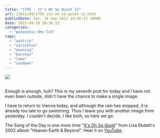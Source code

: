```yaml
---
title: "1795 - It’s Oh So Quiet II"
url: /2011/09/1795-its-oh-so-quiet-ii.html
publishDate: Sun, 18 Sep 2011 14:36:13 +0000
date: 2011-09-18 16:36:13
categories: 
  - "panasonic-dmc-lx5"
tags: 
  - "austria"
  - "carinthia"
  - "evening"
  - "karnten"
  - "lake"
  - "sundown"
---
```

<div class="container">
<div class="center"><a target="_blank" href="https://d25zfm9zpd7gm5.cloudfront.net/1200x1200/2011/20110917_191537_ps.jpg"><img src="https://d25zfm9zpd7gm5.cloudfront.net/0600x0600/2011/20110917_191537_ps.jpg" /></a></div>
</div>
<br />

Enough is enough, huh? This is my seventh post for today and I have not even been outside, didn't have the chance to make a single image.

 I have to return to Vienna today, and although the rain has stopped, it is already too late to go swimming. Thus I leave you with another image from yesterday. I couldn't decide, I like both, so here we go.

The Song of the Day is one more time "<a href="http://www.lyricsmode.com/lyrics/l/lisa_ekdahl/its_oh_so_quiet.html" target="_blank">It's Oh So Quiet</a>" from Lisa Ekdahl's 2002 album "Heaven Earth & Beyond". Hear it on <a href="http://www.youtube.com/watch?v=fMphCjWXOKo" target="_blank">YouTube</a>.
